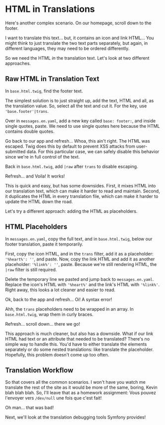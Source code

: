 # HTML in Translations

Here's another complex scenario. On our homepage, scroll down to the footer.

I want to translate this text... but, it contains an icon and link HTML...
You might think to just translate the two text parts separately, but again,
in different languages, they may need to be ordered differently.

So we need the HTML *in* the translation text. Let's look at two different approaches.

## Raw HTML in Translation Text

In `base.html.twig`, find the footer text.

The simplest solution is to just straight up, add the text, HTML and
all, as the translation value. So, select all the text and cut it. For the
key, use `'base.footer'|trans`.

Over in `messages.en.yaml`, add a new key called `base: footer:`, and
inside single quotes, paste. We need to use single quotes here because
the HTML contains double quotes.

Go back to our app and refresh... Whoa, this ain't right. The HTML was escaped.
Twig does this by default to prevent XSS attacks from user-submitted data. For
this particular case, we can safely disable this behavior since we're in full
control of the text.

Back in `base.html.twig`, add `|raw` after `trans` to disable escaping.

Refresh... and Voila! It works!

This is quick and easy, but has some downsides. First, it mixes HTML
into our translation text, which can make it harder to read and maintain.
Second, it duplicates the HTML in every translation file, which can make it
harder to update the HTML down the road.

Let's try a different approach: adding the HTML as placeholders.

## HTML Placeholders

In `messages.en.yaml`, copy the full text, and in `base.html.twig`,
below our footer translation, paste it temporarily.

First, copy the icon HTML, and in the `trans` filter, add it as a placeholder:
`'%heart%': ''`, and paste. Now, copy the link HTML and add it as another
placeholder: `'%link%': ''`, paste. Because we're still rendering HTML,
the `|raw` filter is still required.

Delete the temporary line we pasted and jump back to `messages.en.yaml`.
Replace the icon's HTML with `'%heart%'` and the link's HTML with
`'%link%'`. Right away, this looks a lot cleaner and easier to read.

Ok, back to the app and refresh... Oi! A syntax error!

Ahh, the `trans` placeholders need to be wrapped in an array. In `base.html.twig`,
wrap them in curly braces.

Refresh... scroll down... there we go!

This approach is much cleaner, but also has a downside. What if our link HTML had text or an
attribute that needed to be translated? There's no simple way to handle this.
You'd have to either translate the elements separately or do some nested translations:
like translate the placeholder. Hopefully, this problem doesn't come up too often.

## Translation Workflow

So that covers all the common scenarios. I won't have you watch me translate
the rest of the site as it would be more of the same, boring, Kevin blah blah blah. So, I'll leave
that as a homework assignment: Vous pouvez l'envoyer vers `/dev/null` une fois que c'est fait!

Oh man... that was bad!

Next, we'll look at the translation debugging tools Symfony provides!
